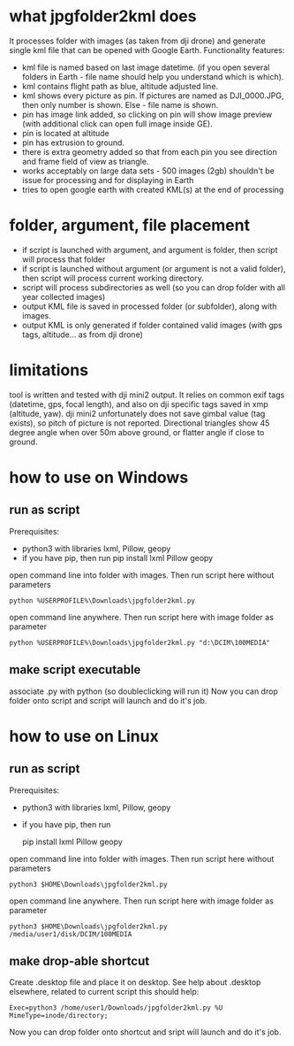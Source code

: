 # what jpgfolder2kml does
It processes folder with images (as taken from dji drone) and generate single kml file that can be opened with Google Earth. 
Functionality features:
- kml file is named based on last image datetime. (if you open several folders in Earth - file name should help you understand which is which). 
- kml contains flight path as blue, altitude adjusted line. 
- kml shows every picture as pin. If pictures are named as DJI_0000.JPG, then only number is shown. Else - file name is shown. 
- pin has image link added, so clicking on pin will show image preview (with additional click can open full image inside GE). 
- pin is located at altitude
- pin has extrusion to ground. 
- there is extra geometry added so that from each pin you see direction and frame field of view as triangle. 
- works acceptably on large data sets - 500 images (2gb) shouldn't be issue for processing and for displaying in Earth 
- tries to open google earth with created KML(s) at the end of processing

# folder, argument, file placement

- if script is launched with argument, and argument is folder, then script will process that folder
- if script is launched without argument (or argument is not a valid folder), then script will process current working directory. 
- script will process subdirectories as well (so you can drop folder with all year collected images)
- output KML file is saved in processed folder (or subfolder), along with images. 
- output KML is only generated if folder contained valid images (with gps tags, altitude... as from dji drone)

# limitations
tool is written and tested with dji mini2 output. It relies on common exif tags (datetime, gps, focal length), and also on dji specific tags saved in xmp (altitude, yaw). 
dji mini2 unfortunately does not save gimbal value (tag exists), so pitch of picture is not reported. Directional triangles show 45 degree angle when over 50m above ground, or flatter angle if close to ground. 

# how to use on Windows
## run as script
Prerequisites:
- python3 with libraries lxml, Pillow, geopy
- if you have pip, then run
    pip install lxml Pillow geopy

open command line into folder with images. Then run script here without parameters 

    python %USERPROFILE%\Downloads\jpgfolder2kml.py 

open command line anywhere. Then run script here with image folder as parameter

    python %USERPROFILE%\Downloads\jpgfolder2kml.py "d:\DCIM\100MEDIA"


## make script executable
associate .py with python (so doubleclicking will run it)
Now you can drop folder onto script and script will launch and do it's job. 

# how to use on Linux
## run as script
Prerequisites:
- python3 with libraries lxml, Pillow, geopy
- if you have pip, then run

    pip install lxml Pillow geopy

open command line into folder with images. Then run script here without parameters 

    python3 $HOME\Downloads\jpgfolder2kml.py 

open command line anywhere. Then run script here with image folder as parameter

    python3 $HOME\Downloads\jpgfolder2kml.py /media/user1/disk/DCIM/100MEDIA


## make drop-able shortcut
Create .desktop file and place it on desktop. 
See help about .desktop elsewhere, related to current script this should help: 

    Exec=python3 /home/user1/Downloads/jpgfolder2kml.py %U
    MimeType=inode/directory;

Now you can drop folder onto shortcut and sript will launch and do it's job. 


